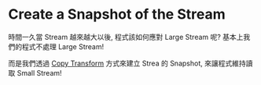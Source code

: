 # Create a Snapshot of the Stream

時間一久當 Stream 越來越大以後, 程式該如何應對 Large Stream 呢? 基本上我們的程式不處理 Large Stream!

而是我們透過 [Copy Transform](spaces/event-sourcing/copy-transform.md) 方式來建立 Strea 的 Snapshot, 來讓程式維持讀取 Small Stream!